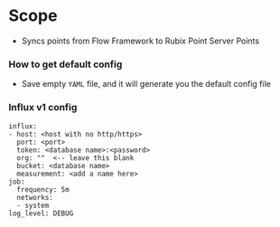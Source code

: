 # Scope

- Syncs points from Flow Framework to Rubix Point Server Points

### How to get default config

- Save empty `YAML` file, and it will generate you the default config file

### Influx v1 config

```
influx:
- host: <host with no http/https>
  port: <port>
  token: <database name>:<password>
  org: ""  <-- leave this blank
  bucket: <database name>
  measurement: <add a name here>
job:
  frequency: 5m
  networks:
  - system
log_level: DEBUG
```